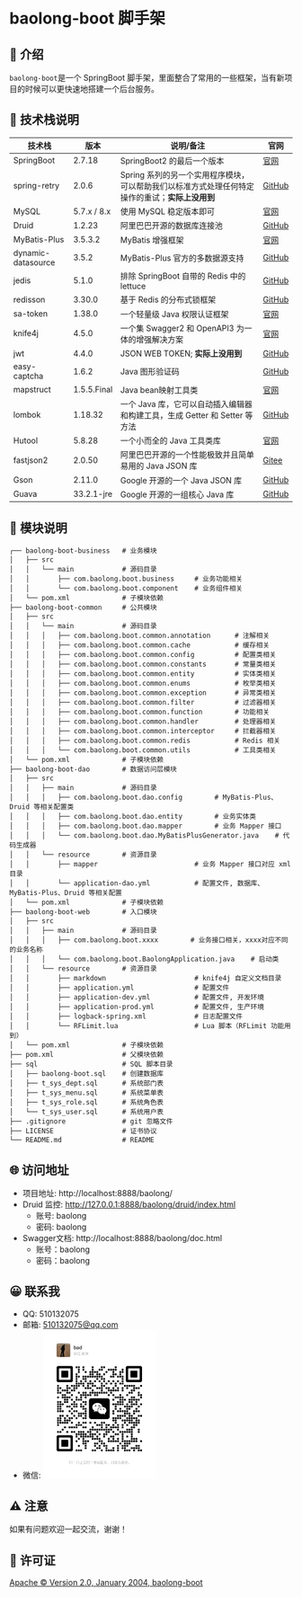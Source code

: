 <h1>baolong-boot 脚手架</h1>

## 📖 介绍

`baolong-boot`是一个 SpringBoot 脚手架，里面整合了常用的一些框架，当有新项目的时候可以更快速地搭建一个后台服务。

## 🎈 技术栈说明

| 技术栈                | 版本          | 说明/备注                                                 | 官网                                                                                                                                          |
|--------------------|-------------|-------------------------------------------------------|---------------------------------------------------------------------------------------------------------------------------------------------|
| SpringBoot         | 2.7.18      | SpringBoot2 的最后一个版本                                   | [官网](https://docs.spring.io/spring-boot/docs/2.7.18/reference/html/)                                                                        |
| spring-retry       | 2.0.6       | Spring 系列的另一个实用程序模块，可以帮助我们以标准方式处理任何特定操作的重试；**实际上没用到** | [GitHub](https://github.com/spring-projects/spring-retry)                                                                                   |
| MySQL              | 5.7.x / 8.x | 使用 MySQL 稳定版本即可                                       | [官网](https://www.mysql.com/)                                                                                                                |
| Druid              | 1.2.23      | 阿里巴巴开源的数据库连接池                                         | [GitHub](https://github.com/alibaba/druid/wiki/%E9%A6%96%E9%A1%B5)                                                                          |
| MyBatis-Plus       | 3.5.3.2     | MyBatis 增强框架                                          | [官网](https://baomidou.com/)                                                                                                                 |
| dynamic-datasource | 3.5.2       | MyBatis-Plus 官方的多数据源支持                                | [GitHub](https://github.com/baomidou/dynamic-datasource)                                                                                    |
| jedis              | 5.1.0       | 排除 SpringBoot 自带的 Redis 中的 lettuce                    | [GitHub](https://github.com/redis/jedis)                                                                                                    |
| redisson           | 3.30.0      | 基于 Redis 的分布式锁框架                                      | [GitHub](https://github.com/redisson/redisson/wiki/%E7%9B%AE%E5%BD%95)                                                                      |
| sa-token           | 1.38.0      | 一个轻量级 Java 权限认证框架                                     | [官网](https://sa-token.cc/doc.html#/)                                                                                                        |
| knife4j            | 4.5.0       | 一个集 Swagger2 和 OpenAPI3 为一体的增强解决方案                    | [官网](https://doc.xiaominfo.com/)                                                                                                            |
| jwt                | 4.4.0       | JSON WEB TOKEN; **实际上没用到**                            | [GitHub](https://github.com/auth0/java-jwt/)                                                                                                |
| easy-captcha       | 1.6.2       | Java 图形验证码                                            | [GitHub](https://github.com/ele-admin/EasyCaptcha)                                                                                          |
| mapstruct          | 1.5.5.Final | Java bean映射工具类                                        | [官网](https://mapstruct.org/)                                                                                                                |
| lombok             | 1.18.32     | 一个 Java 库，它可以自动插入编辑器和构建工具，生成 Getter 和 Setter 等方法      | [GitHub](https://github.com/projectlombok/lombok)                                                                                           |
| Hutool             | 5.8.28      | 一个小而全的 Java 工具类库                                      | [官网](https://www.hutool.cn/)                                                                                                                |
| fastjson2          | 2.0.50      | 阿里巴巴开源的一个性能极致并且简单易用的 Java JSON 库                      | [Gitee](https://gitee.com/wenshao/fastjson2)                                                                                                |
| Gson               | 2.11.0      | Google 开源的一个 Java JSON 库                              | [GitHub](https://github.com/google/gson)                                                                                                    | [官网]()                                                                                                                                      |
| Guava              | 33.2.1-jre  | Google 开源的一组核心 Java 库                                 | [GitHub](https://github.com/google/guava)                                                                                                   |

## 📇 模块说明

```
┌── baolong-boot-business   # 业务模块
│   ├── src
│   │   └── main            # 源码目录
│   │       ├── com.baolong.boot.business     # 业务功能相关
│   │       └── com.baolong.boot.component    # 业务组件相关
│   └── pom.xml             # 子模块依赖
├── baolong-boot-common     # 公共模块
│   ├── src
│   │   └── main            # 源码目录
│   │   │   ├── com.baolong.boot.common.annotation      # 注解相关
│   │   │   ├── com.baolong.boot.common.cache           # 缓存相关
│   │   │   ├── com.baolong.boot.common.config          # 配置类相关
│   │   │   ├── com.baolong.boot.common.constants       # 常量类相关
│   │   │   ├── com.baolong.boot.common.entity          # 实体类相关
│   │   │   ├── com.baolong.boot.common.enums           # 枚举类相关
│   │   │   ├── com.baolong.boot.common.exception       # 异常类相关
│   │   │   ├── com.baolong.boot.common.filter          # 过滤器相关
│   │   │   ├── com.baolong.boot.common.function        # 功能相关
│   │   │   ├── com.baolong.boot.common.handler         # 处理器相关
│   │   │   ├── com.baolong.boot.common.interceptor     # 拦截器相关
│   │   │   ├── com.baolong.boot.common.redis           # Redis 相关
│   │   │   └── com.baolong.boot.common.utils           # 工具类相关
│   └── pom.xml             # 子模块依赖
├── baolong-boot-dao        # 数据访问层模块
│   ├── src
│   │   ├── main            # 源码目录
│   │   │   ├── com.baolong.boot.dao.config        # MyBatis-Plus、Druid 等相关配置类
│   │   │   ├── com.baolong.boot.dao.entity        # 业务实体类
│   │   │   ├── com.baolong.boot.dao.mapper        # 业务 Mapper 接口
│   │   │   └── com.baolong.boot.dao.MyBatisPlusGenerator.java    # 代码生成器
│   │   └── resource        # 资源目录
│   │       ├── mapper                        # 业务 Mapper 接口对应 xml 目录
│   │       └── application-dao.yml           # 配置文件, 数据库、MyBatis-Plus、Druid 等相关配置
│   └── pom.xml             # 子模块依赖
├── baolong-boot-web        # 入口模块
│   ├── src
│   │   ├── main            # 源码目录
│   │   │   ├── com.baolong.boot.xxxx        # 业务接口相关，xxxx对应不同的业务名称
│   │   │   └── com.baolong.boot.BaolongApplication.java    # 启动类
│   │   └── resource        # 资源目录
│   │       ├── markdown                      # knife4j 自定义文档目录
│   │       ├── application.yml               # 配置文件
│   │       ├── application-dev.yml           # 配置文件, 开发环境
│   │       ├── application-prod.yml          # 配置文件, 生产环境
│   │       ├── logback-spring.xml            # 日志配置文件
│   │       └── RFLimit.lua                   # Lua 脚本（RFLimit 功能用到）
│   └── pom.xml             # 子模块依赖
├── pom.xml                 # 父模块依赖
├── sql                     # SQL 脚本目录
│   ├── baolong-boot.sql    # 创建数据库
│   ├── t_sys_dept.sql      # 系统部门表
│   ├── t_sys_menu.sql      # 系统菜单表
│   ├── t_sys_role.sql      # 系统角色表
│   └── t_sys_user.sql      # 系统用户表
├── .gitignore              # git 忽略文件
├── LICENSE                 # 证书协议
└── README.md               # README
```

## 🌐 访问地址

- 项目地址: http://localhost:8888/baolong/
- Druid 监控: http://127.0.0.1:8888/baolong/druid/index.html
    - 账号: baolong
    - 密码: baolong
- Swagger文档: http://localhost:8888/baolong/doc.html
    - 账号：baolong
    - 密码：baolong

## 😀 联系我
- QQ: 510132075
- 邮箱: 510132075@qq.com
- 微信: <img src=".\doc\wx510132075.jpg" width="200">

## ⚠️ 注意

如果有问题欢迎一起交流，谢谢！

## 📑 许可证

[Apache © Version 2.0, January 2004, baolong-boot](./LICENSE)
